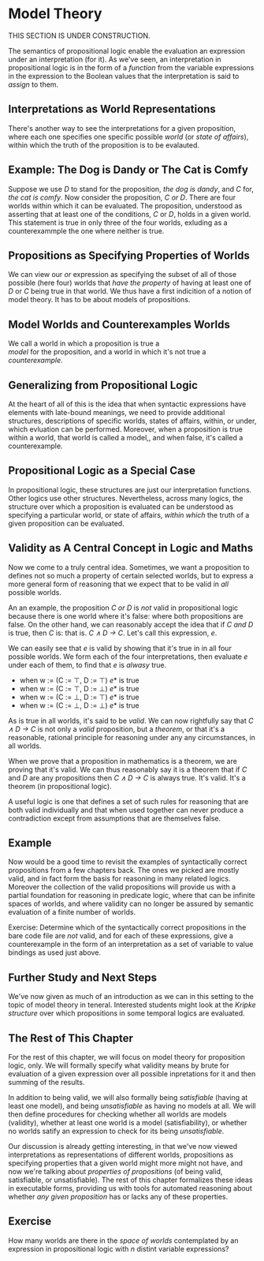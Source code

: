 # Model Theory

THIS SECTION IS UNDER CONSTRUCTION.

The semantics of propositional logic enable the
evaluation an expression under an interpretation
(for it). As we've seen, an interpretation in
propositional logic is in the form of a *function*
from the variable expressions in the expression
to the Boolean values that the interpretation is
said to *assign* to them.

## Interpretations as World Representations

There's another way to see the interpretations for
a given proposition, where each one specifies one
specific possible *world* (or *state of affairs*),
within which the truth of the proposition is to be
evalauted.

## Example: The Dog is Dandy or The Cat is Comfy

Suppose we use *D* to stand for the proposition,
*the dog is dandy*, and *C* for, *the cat is comfy*.
Now consider the proposition, *C or D*. There are
four worlds within which it can be evaluated. The
proposition, understood as asserting that at least
one of the conditions, *C* or *D*, holds in a given
world. This statement is true in only three of the
four worlds, exluding as a counterexammple the one
where neither is true.

## Propositions as Specifying Properties of Worlds

We can view our *or* expression as specifying the 
subset of all of those possible (here four) worlds
that *have the property* of having at least one of
*D* or *C* being true in that world. We thus have a
first indicition of a notion of model theory. It has
to be about models of propositions.

## Model Worlds and Counterexamples Worlds

We call a world in which a proposition is true a  
*model* for the proposition, and a world in which
it's not true a *counterexample*.

## Generalizing from Propositional Logic

At the heart of all of this is the idea that when
syntactic expressions have elements with late-bound
meanings, we need to provide additional structures,
descriptions of specific worlds, states of affairs,
within, or under, which evluation can be performed.
Moreover, when a proposition is true within a world,
that world is called a model,, and when false, it's
called a counterexample.

## Propositional Logic as a Special Case

In propositional logic, these structures are just
our interpretation functions. Other logics use
other structures. Nevertheless, across many logics,
the structure over which a proposition is evaluated
can be understood as specifying a particular world,
or state of affairs, *within which* the truth of a 
given proposition can be evaluated. 

## Validity as A Central Concept in Logic and Maths

Now we come to a truly central idea. Sometimes, we
want a proposition to defines not so much a property of certain selected worlds, but to express a more general form of reasoning that we expect that to be valid in *all* possible worlds.

An an example, the proposition *C or D* is *not*
valid in propositional logic because there is one 
world where it's false: where both propositions are false. On the other hand, we can reasonably accept the 
idea that if *C and D* is true, then *C* is: that is. *C ∧ D → C*. Let's call this expression, *e*.

We can easily see that *e* is valid by showing that it's true in in all four possible worlds. We form each of the four interpretations, then evaluate *e* under each of them, to find that *e* is *alwasy* true. 

- when w := (C := ⊤, D := ⊤) *e** is true
- when w := (C := ⊤, D := ⊥) *e** is true
- when w := (C := ⊥, D := ⊤) *e** is true
- when w := (C := ⊥, D := ⊥) *e** is true

As is true in all worlds, it's said to be *valid*.
We can now rightfully say that *C ∧ D → C* is not 
only a *valid* proposition, but a *theorem*, or that it's a reasonable, rational principle for reasoning under any any circumstances, in all worlds.

When we prove that a proposition in mathematics is a theorem, we are proving that it's valid. We can thus reasonably say it is a theorem that if *C* and *D* are any propositions then *C ∧ D → C* is always true. It's valid. It's a theorem (in propositional logic). 

A useful logic is one that defines a set of such rules for reasoning that are both valid individually and that when used together can never produce a contradiction except from assumptions that are themselves false. 

## Example

Now would be a good time to revisit the examples of
syntactically correct propositions from a few chapters back. The ones we picked are mostly valid, and in fact form the basis for reasoning in many related logics. Moreover the collection of the valid propositions will provide us with a partial foundation for reasoning in predicate logic, where that can be infinite spaces of worlds, and where validity can no longer be assured by semantic evaluation of a finite number of worlds.  

Exercise: Determine which of the syntactically correct propositions in the bare code file are *not* valid, and for each of these expressions, give a counterexample in 
the form of an interpretation as a set of variable to value bindings as used just above.

## Further Study and Next Steps

We've now given as much of an introduction as we
can in this setting to the topic of model theory
in teneral. Interested students might look at the
*Kripke structure* over which propositions in some
temporal logics are evaluated.

## The Rest of This Chapter

For the rest of this chapter, we will focus on model theory for proposition logic, only. We will formally specify what validity means by brute for evaluation of a given expression over all possible inpretations for
it and then summing of the results.

In addition to being valid, we will also formally being *satisfiable* (having at least one model), and being *unsatisfiable* as having no models at all. We will then define procedures for checking whether all worlds are models (validity), whether at least one world is a model (satisfiability), or whether no worlds satify an expression to check for its being *unsatisfiable*.

Our discussion is already getting interesting, in that
we've now viewed interpretations as representations of different worlds, propositions as specifying properties that a given world might more might not have, and now we're talking about *properties of propositions* (of being valid, satisfiable, or unsatisfiable). The rest of this chapter formalizes these ideas in executable forms, providing us with tools for automated reasoning about whether *any given proposition* has or lacks any of these properties.

## Exercise

How many worlds are there in the *space of worlds*
contemplated by an expression in propositional logic
with *n* distint variable expressions?
